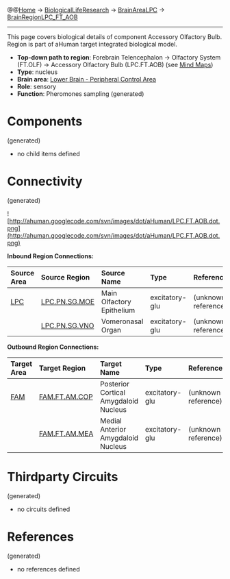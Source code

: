 @@[Home](Home.md) -> [BiologicalLifeResearch](BiologicalLifeResearch.md) -> [BrainAreaLPC](BrainAreaLPC.md) -> [BrainRegionLPC\_FT\_AOB](BrainRegionLPC_FT_AOB.md)

---


This page covers biological details of component Accessory Olfactory Bulb.
Region is part of aHuman target integrated biological model.

  * **Top-down path to region**: Forebrain Telencephalon -> Olfactory System (FT.OLF) -> Accessory Olfactory Bulb (LPC.FT.AOB) (see [Mind Maps](OverallMindMaps.md))
  * **Type**: nucleus
  * **Brain area**: [Lower Brain - Peripheral Control Area](BrainAreaLPC.md)
  * **Role**: sensory
  * **Function**: Pheromones sampling
(generated)
# Components #
(generated)


  * no child items defined

# Connectivity #
(generated)


![http://ahuman.googlecode.com/svn/images/dot/aHuman/LPC.FT.AOB.dot.png](http://ahuman.googlecode.com/svn/images/dot/aHuman/LPC.FT.AOB.dot.png)

**Inbound Region Connections:**

| **Source Area** | **Source Region** | **Source Name** | **Type** | **Reference** |
|:----------------|:------------------|:----------------|:---------|:--------------|
| [LPC](BrainAreaLPC.md) | [LPC.PN.SG.MOE](BrainRegionLPC_PN_SG_MOE.md) | Main Olfactory Epithelium | excitatory-glu | (unknown reference) |
|                 | [LPC.PN.SG.VNO](BrainRegionLPC_PN_SG_VNO.md) | Vomeronasal Organ | excitatory-glu | (unknown reference) |

**Outbound Region Connections:**

| **Target Area** | **Target Region** | **Target Name** | **Type** | **Reference** |
|:----------------|:------------------|:----------------|:---------|:--------------|
| [FAM](BrainAreaFAM.md) | [FAM.FT.AM.COP](BrainRegionFAM_FT_AM_COP.md) | Posterior Cortical Amygdaloid Nucleus | excitatory-glu | (unknown reference) |
|                 | [FAM.FT.AM.MEA](BrainRegionFAM_FT_AM_MEA.md) | Medial Anterior Amygdaloid Nucleus | excitatory-glu | (unknown reference) |

# Thirdparty Circuits #
(generated)

  * no circuits defined

# References #
(generated)

  * no references defined
